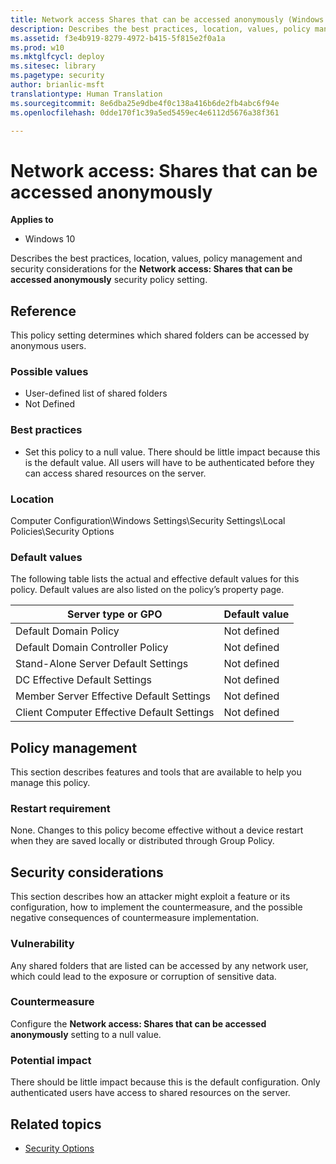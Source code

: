 ```yaml
---
title: Network access Shares that can be accessed anonymously (Windows 10)
description: Describes the best practices, location, values, policy management and security considerations for the Network access Shares that can be accessed anonymously security policy setting.
ms.assetid: f3e4b919-8279-4972-b415-5f815e2f0a1a
ms.prod: w10
ms.mktglfcycl: deploy
ms.sitesec: library
ms.pagetype: security
author: brianlic-msft
translationtype: Human Translation
ms.sourcegitcommit: 8e6dba25e9dbe4f0c138a416b6de2fb4abc6f94e
ms.openlocfilehash: 0dde170f1c39a5ed5459ec4e6112d5676a38f361

---
```


# Network access: Shares that can be accessed anonymously

**Applies to**
-   Windows 10

Describes the best practices, location, values, policy management and security considerations for the **Network access: Shares that can be accessed anonymously** security policy setting.

## Reference

This policy setting determines which shared folders can be accessed by anonymous users.

### Possible values

-   User-defined list of shared folders
-   Not Defined

### Best practices

-   Set this policy to a null value. There should be little impact because this is the default value. All users will have to be authenticated before they can access shared resources on the server.

### Location

Computer Configuration\\Windows Settings\\Security Settings\\Local Policies\\Security Options

### Default values

The following table lists the actual and effective default values for this policy. Default values are also listed on the policy’s property page.

| Server type or GPO | Default value |
| - | - |
| Default Domain Policy| Not defined| 
| Default Domain Controller Policy | Not defined| 
| Stand-Alone Server Default Settings | Not defined| 
| DC Effective Default Settings | Not defined| 
| Member Server Effective Default Settings | Not defined| 
| Client Computer Effective Default Settings | Not defined| 
 
## Policy management

This section describes features and tools that are available to help you manage this policy.

### Restart requirement

None. Changes to this policy become effective without a device restart when they are saved locally or distributed through Group Policy.

## Security considerations

This section describes how an attacker might exploit a feature or its configuration, how to implement the countermeasure, and the possible negative consequences of countermeasure implementation.

### Vulnerability

Any shared folders that are listed can be accessed by any network user, which could lead to the exposure or corruption of sensitive data.

### Countermeasure

Configure the **Network access: Shares that can be accessed anonymously** setting to a null value.

### Potential impact

There should be little impact because this is the default configuration. Only authenticated users have access to shared resources on the server.

## Related topics

- [Security Options](security-options.md)



<!--HONumber=Jun16_HO4-->



